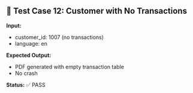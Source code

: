 ## 🚫 Test Case 12: Customer with No Transactions

**Input:**
- customer_id: 1007 (no transactions)
- language: en

**Expected Output:**
- PDF generated with empty transaction table
- No crash

**Status:** ✅ PASS
